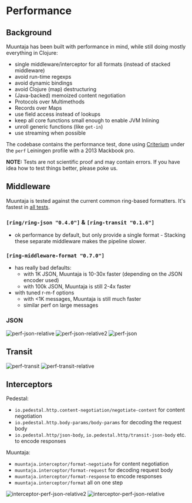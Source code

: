 # Performance

## Background

Muuntaja has been built with performance in mind, while still doing mostly everything in Clojure:

* single middleware/interceptor for all formats (instead of stacked middleware)
* avoid run-time regexps
* avoid dynamic bindings
* avoid Clojure (map) destructuring
* (Java-backed) memoized content negotiation
* Protocols over Multimethods
* Records over Maps
* use field access instead of lookups
* keep all core functions small enough to enable JVM Inlining
* unroll generic functions (like `get-in`)
* use streaming when possible

The codebase contains the performance test, done using [Criterium](https://github.com/hugoduncan/criterium) under the `perf` Leiningen profile with a 2013 Mackbook pro.

**NOTE:** Tests are not scientific proof and may contain errors. If you have idea how to test things better, please poke us.

## Middleware

Muuntaja is tested against the current common ring-based formatters. It's fastest in [all tests](https://github.com/metosin/muuntaja/blob/master/test/muuntaja/core_perf_test.clj).

### `[ring/ring-json "0.4.0"]` & `[ring-transit "0.1.6"]`

* ok performance by default, but only provide a single format - Stacking these separate middleware makes the pipeline slower.

### `[ring-middleware-format "0.7.0"]`

* has really bad defaults:
   * with 1K JSON, Muuntaja is 10-30x faster (depending on the JSON encoder used)
   * with 100k JSON, Muuntaja is still 2-4x faster
* with tuned r-m-f options
   * with <1K messages, Muuntaja is still much faster
   * similar perf on large messages

### JSON
![perf-json-relative](https://raw.githubusercontent.com/metosin/muuntaja/master/doc/images/perf-json-relative.png)
![perf-json-relative2](https://raw.githubusercontent.com/metosin/muuntaja/master/doc/images/perf-json-relative2.png)
![perf-json](https://raw.githubusercontent.com/metosin/muuntaja/master/doc/images/perf-json.png)

## Transit
![perf-transit](https://raw.githubusercontent.com/metosin/muuntaja/master/doc/images/perf-transit.png)
![perf-transit-relative](https://raw.githubusercontent.com/metosin/muuntaja/master/doc/images/perf-transit-relative.png)

## Interceptors

Pedestal:
 * `io.pedestal.http.content-negotiation/negotiate-content` for content negotiation
 * `io.pedestal.http.body-params/body-params` for decoding the request body
 * `io.pedestal.http/json-body`, `io.pedestal.http/transit-json-body` etc. to encode responses

Muuntaja:
 * `muuntaja.interceptor/format-negotiate` for content negotiation
 * `muuntaja.interceptor/format-request` for decoding request body
 * `muuntaja.interceptor/format-response` to encode responses
 * `muuntaja.interceptor/format` all on one step

![interceptor-perf-json-relative2](https://raw.githubusercontent.com/metosin/muuntaja/master/doc/images/interceptors-perf-json-relative.png)
![interceptor-perf-json-relative](https://raw.githubusercontent.com/metosin/muuntaja/master/doc/images/interceptors-perf-json.png)